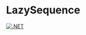 # LazySequence

[![.NET](https://github.com/vritant24/LazySequence/actions/workflows/dotnet.yml/badge.svg)](https://github.com/vritant24/LazySequence/actions/workflows/dotnet.yml)
